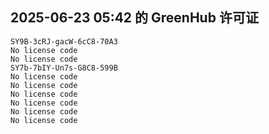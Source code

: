 ## 2025-06-23 05:42 的 GreenHub 许可证
```
SY9B-3cRJ-gacW-6cC8-70A3
No license code
No license code
SY7b-7bIY-Un7s-G8C8-599B
No license code
No license code
No license code
No license code
No license code
No license code
```
